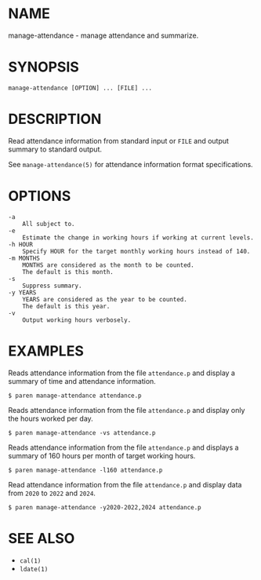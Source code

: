 # NAME
manage-attendance - manage attendance and summarize.

# SYNOPSIS

    manage-attendance [OPTION] ... [FILE] ...

# DESCRIPTION
Read attendance information from standard input or `FILE` and output summary to standard output.

See `manage-attendance(5)` for attendance information format specifications.

# OPTIONS

    -a
        All subject to.
    -e
        Estimate the change in working hours if working at current levels.
    -h HOUR
        Specify HOUR for the target monthly working hours instead of 140.
    -m MONTHS
        MONTHS are considered as the month to be counted.
        The default is this month.
    -s
        Suppress summary.
    -y YEARS
        YEARS are considered as the year to be counted.
        The default is this year.
    -v
        Output working hours verbosely.

# EXAMPLES
Reads attendance information from the file `attendance.p` and display a summary of time and attendance information.

    $ paren manage-attendance attendance.p

Reads attendance information from the file `attendance.p` and display only the hours worked per day.

    $ paren manage-attendance -vs attendance.p

Reads attendance information from the file `attendance.p` and displays a summary of 160 hours per month of target working hours.

    $ paren manage-attendance -l160 attendance.p

Read attendance information from the file `attendance.p` and display data from `2020` to `2022` and `2024`.

    $ paren manage-attendance -y2020-2022,2024 attendance.p

# SEE ALSO
- `cal(1)`
- `ldate(1)`
